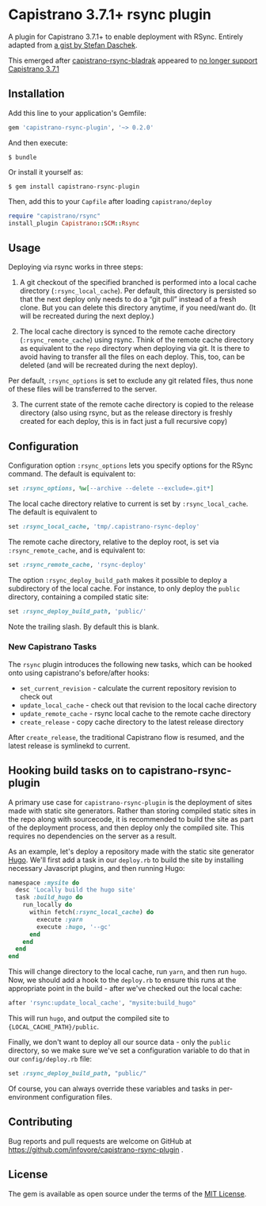 # Capistrano 3.7.1+ rsync plugin

A plugin for Capistrano 3.7.1+ to enable deployment with RSync. Entirely adapted from [a gist by Stefan Daschek](https://gist.github.com/noniq/f73e7eb199a4c2ad519c6b5e2ba5b0df).

This emerged after [capistrano-rsync-bladrak](https://github.com/Bladrak/capistrano-rsync) appeared to [no longer support Capistrano 3.7.1](https://github.com/Bladrak/capistrano-rsync/issues/26)

## Installation

Add this line to your application's Gemfile:

```ruby
gem 'capistrano-rsync-plugin', '~> 0.2.0'
```

And then execute:

    $ bundle

Or install it yourself as:

    $ gem install capistrano-rsync-plugin

Then, add this to your `Capfile` after loading `capistrano/deploy`

```ruby
require "capistrano/rsync"
install_plugin Capistrano::SCM::Rsync
```

## Usage

Deploying via rsync works in three steps:

1. A git checkout of the specified branched is performed into a local cache directory (`:rsync_local_cache`). Per default, this directory is persisted so that the next deploy only needs to do a “git pull” instead of a fresh clone. But you can delete this directory anytime, if you need/want do. (It will be recreated during the next deploy.)

2. The local cache directory is synced to the remote cache directory (`:rsync_remote_cache`) using rsync. Think of the remote cache directory as equivalent to the `repo` directory when deploying via git. It is there to avoid having to transfer all the files on each deploy. This, too, can be deleted (and will be recreated during the next deploy).

Per default, `:rsync_options` is set to exclude any git related files, thus none of these files will be transferred to the server.

3. The current state of the remote cache directory is copied to the release directory (also using rsync, but as the release directory is freshly created for each deploy, this is in fact just a full recursive copy)



## Configuration

Configuration option `:rsync_options` lets you specify options for the RSync command. The default is equivalent to:

```ruby
set :rsync_options, %w[--archive --delete --exclude=.git*]
```

The local cache directory relative to current is set by `:rsync_local_cache`. The default is equivalent to 

```ruby
set :rsync_local_cache, 'tmp/.capistrano-rsync-deploy'
```

The remote cache directory, relative to the deploy root, is set via `:rsync_remote_cache`, and is equivalent to:

```ruby
set :rsync_remote_cache, 'rsync-deploy'
```

The option `:rsync_deploy_build_path` makes it possible to deploy a subdirectory of the local cache. For instance, to only deploy the `public` directory, containing a compiled static site:

```ruby
set :rsync_deploy_build_path, 'public/'
```

Note the trailing slash. By default this is blank.

### New Capistrano Tasks

The `rsync` plugin introduces the following new tasks, which can be hooked onto using capistrano's before/after hooks:

* `set_current_revision` - calculate the current repository revision to check out
* `update_local_cache` - check out that revision to the local cache directory
* `update_remote_cache` - rsync local cache to the remote cache directory
* `create_release` - copy cache directory to the latest release directory

After `create_release`, the traditional Capistrano flow is resumed, and the latest release is symlinekd to current.

## Hooking build tasks on to capistrano-rsync-plugin

A primary use case for `capistrano-rsync-plugin` is the deployment of sites made with static site generators. Rather than storing compiled static sites in the repo along with sourcecode, it is recommended to build the site as part of the deployment process, and then deploy only the compiled site. This requires no dependencies on the server as a result.

As an example, let's deploy a repository made with the static site generator [Hugo](https://gohugo.io). We'll first add a task in our `deploy.rb` to build the site by installing necessary Javascript plugins, and then running Hugo:

```ruby
namespace :mysite do
  desc 'Locally build the hugo site'
  task :build_hugo do
    run_locally do
      within fetch(:rsync_local_cache) do
        execute :yarn
        execute :hugo, '--gc'
      end
    end
  end
end
```

This will change directory to the local cache, run `yarn`, and then run `hugo`. Now, we should add a hook to the `deploy.rb` to ensure this runs at the appropriate point in the build - after we've checked out the local cache:

```ruby
after 'rsync:update_local_cache', "mysite:build_hugo"
```

This will run `hugo`, and output the compiled site to `{LOCAL_CACHE_PATH}/public`.

Finally, we don't want to deploy all our source data - only the `public` directory, so we make sure we've set a configuration variable to do that in our `config/deploy.rb` file:

```ruby
set :rsync_deploy_build_path, "public/"
```

Of course, you can always override these variables and tasks in per-environment configuration files.

## Contributing

Bug reports and pull requests are welcome on GitHub at https://github.com/infovore/capistrano-rsync-plugin .

## License

The gem is available as open source under the terms of the [MIT License](https://opensource.org/licenses/MIT).
